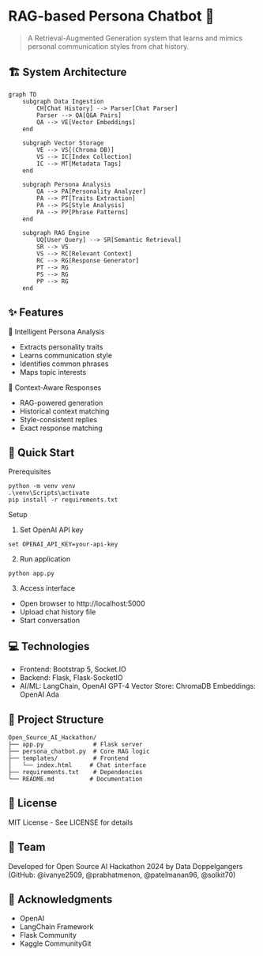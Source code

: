 # RAG-based Persona Chatbot 🤖

> A Retrieval-Augmented Generation system that learns and mimics personal communication styles from chat history.

## 🏗 System Architecture

```mermaid
graph TD
    subgraph Data Ingestion
        CH[Chat History] --> Parser[Chat Parser]
        Parser --> QA[Q&A Pairs]
        QA --> VE[Vector Embeddings]
    end

    subgraph Vector Storage
        VE --> VS[(Chroma DB)]
        VS --> IC[Index Collection]
        IC --> MT[Metadata Tags]
    end

    subgraph Persona Analysis
        QA --> PA[Personality Analyzer]
        PA --> PT[Traits Extraction]
        PA --> PS[Style Analysis]
        PA --> PP[Phrase Patterns]
    end

    subgraph RAG Engine
        UQ[User Query] --> SR[Semantic Retrieval]
        SR --> VS
        VS --> RC[Relevant Context]
        RC --> RG[Response Generator]
        PT --> RG
        PS --> RG
        PP --> RG
    end
```

## ✨ Features
    
🧠 Intelligent Persona Analysis

- Extracts personality traits
- Learns communication style
- Identifies common phrases
- Maps topic interests

🎯 Context-Aware Responses

- RAG-powered generation
- Historical context matching
- Style-consistent replies
- Exact response matching

## 🚀 Quick Start
Prerequisites
```
python -m venv venv
.\venv\Scripts\activate
pip install -r requirements.txt
```

Setup
1. Set OpenAI API key
```
set OPENAI_API_KEY=your-api-key
```

2. Run application
```
python app.py
```
3. Access interface

- Open browser to http://localhost:5000
- Upload chat history file
- Start conversation

## 💻 Technologies
- Frontend: Bootstrap 5, Socket.IO
- Backend: Flask, Flask-SocketIO
- AI/ML: LangChain, OpenAI GPT-4
Vector Store: ChromaDB
Embeddings: OpenAI Ada

## 📁 Project Structure
```
Open_Source_AI_Hackathon/
├── app.py              # Flask server
├── persona_chatbot.py  # Core RAG logic
├── templates/          # Frontend
│   └── index.html     # Chat interface
├── requirements.txt    # Dependencies
└── README.md          # Documentation
```

## 📄 License
MIT License - See LICENSE for details

## 👥 Team
Developed for Open Source AI Hackathon 2024 by Data Doppelgangers (GitHub: @ivanye2509, @prabhatmenon, @patelmanan96, @solkit70)

## 🙏 Acknowledgments
- OpenAI
- LangChain Framework
- Flask Community
- Kaggle CommunityGit
